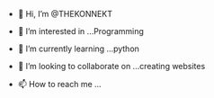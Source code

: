 - 👋 Hi, I’m @THEKONNEKT
 
- 👀 I’m interested in ...Programming 
- 🌱 I’m currently learning ...python 
- 💞️ I’m looking to collaborate on ...creating websites 
- 📫 How to reach me ...

<!---
THEKONNEKT/THEKONNEKT is a ✨ special ✨ repository because its `README.md` (this file) appears on your GitHub profile.
You can click the Preview link to take a look at your changes.
--->
